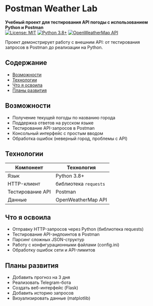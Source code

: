 # Postman Weather Lab

**Учебный проект для тестирования API погоды с использованием Python и Postman**  
[![License: MIT](https://img.shields.io/badge/License-MIT-green.svg)](https://opensource.org/licenses/MIT) 
[![Python 3.8+](https://img.shields.io/badge/Python-3.8+-blue.svg)](https://www.python.org) 
[![OpenWeatherMap API](https://img.shields.io/badge/API-OpenWeatherMap-orange.svg)](https://openweathermap.org/api)

Проект демонстрирует работу с внешним API: от тестирования запросов в Postman до реализации на Python. 

## Содержание
- [Возможности](#возможности)
- [Технологии](#технологии)
- [Что я освоила](#что-я-освоила)
- [Планы развития](#планы-развития)
  
## Возможности
- Получение текущей погоды по названию города
- Поддержка ответов на русском языке
- Тестирование API-запросов в Postman
- Консольный интерфейс с простым вводом
- Обработка ошибок (неверный город, проблемы с API)  

## Технологии
| Компонент       | Технология          |
|-----------------|---------------------|
| Язык            | Python 3.8+         |
| HTTP-клиент     | библиотека `requests`|
| Тестирование API| Postman             |
| Данные          | OpenWeatherMap API  |

## Что я освоила
- Отправку HTTP-запросов через Python (библиотека requests)
- Тестирование API-эндпоинтов в Postman
- Парсинг сложных JSON-структур
- Работу с конфигурационными файлами (config.ini)
- Обработку ошибок сети и API-лимитов

## Планы развития
- Добавить прогноз на 3 дня
- Реализовать Telegram-бота
- Создать веб-интерфейс (Flask)
- Добавить историю запросов
- Визуализировать данные (matplotlib)
